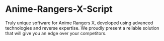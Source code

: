 # Anime-Rangers-X-Script
Truly unique software for Anime Rangers X, developed using advanced technologies and reverse expertise. We proudly present a reliable solution that will give you an edge over your competitors.
